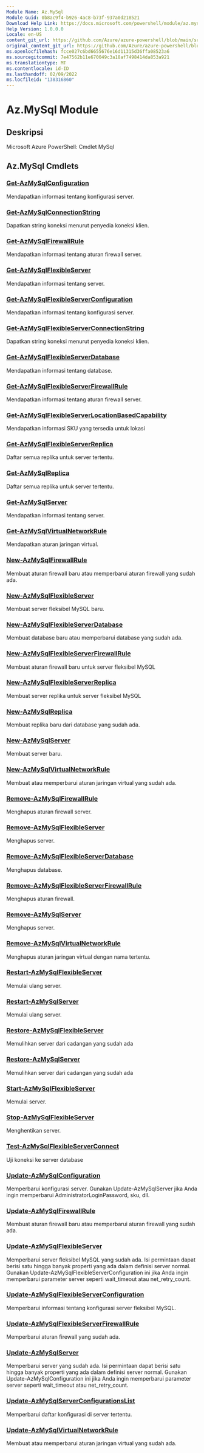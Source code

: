 ```yaml
---
Module Name: Az.MySql
Module Guid: 0b8ac9f4-b926-4ac8-b73f-937a0d218521
Download Help Link: https://docs.microsoft.com/powershell/module/az.mysql
Help Version: 1.0.0.0
Locale: en-US
content_git_url: https://github.com/Azure/azure-powershell/blob/main/src/MySql/help/Az.MySql.md
original_content_git_url: https://github.com/Azure/azure-powershell/blob/main/src/MySql/help/Az.MySql.md
ms.openlocfilehash: fcce027c6bd6655676e16d11315d36ffa08523a6
ms.sourcegitcommit: 7e47562b11e670049c3a18af7498414da853a921
ms.translationtype: MT
ms.contentlocale: id-ID
ms.lasthandoff: 02/09/2022
ms.locfileid: "138316860"
---
```

# Az.MySql Module
## Deskripsi
Microsoft Azure PowerShell: Cmdlet MySql

## Az.MySql Cmdlets
### [Get-AzMySqlConfiguration](Get-AzMySqlConfiguration.md)
Mendapatkan informasi tentang konfigurasi server.

### [Get-AzMySqlConnectionString](Get-AzMySqlConnectionString.md)
Dapatkan string koneksi menurut penyedia koneksi klien.

### [Get-AzMySqlFirewallRule](Get-AzMySqlFirewallRule.md)
Mendapatkan informasi tentang aturan firewall server.

### [Get-AzMySqlFlexibleServer](Get-AzMySqlFlexibleServer.md)
Mendapatkan informasi tentang server.

### [Get-AzMySqlFlexibleServerConfiguration](Get-AzMySqlFlexibleServerConfiguration.md)
Mendapatkan informasi tentang konfigurasi server.

### [Get-AzMySqlFlexibleServerConnectionString](Get-AzMySqlFlexibleServerConnectionString.md)
Dapatkan string koneksi menurut penyedia koneksi klien.

### [Get-AzMySqlFlexibleServerDatabase](Get-AzMySqlFlexibleServerDatabase.md)
Mendapatkan informasi tentang database.

### [Get-AzMySqlFlexibleServerFirewallRule](Get-AzMySqlFlexibleServerFirewallRule.md)
Mendapatkan informasi tentang aturan firewall server.

### [Get-AzMySqlFlexibleServerLocationBasedCapability](Get-AzMySqlFlexibleServerLocationBasedCapability.md)
Mendapatkan informasi SKU yang tersedia untuk lokasi

### [Get-AzMySqlFlexibleServerReplica](Get-AzMySqlFlexibleServerReplica.md)
Daftar semua replika untuk server tertentu.

### [Get-AzMySqlReplica](Get-AzMySqlReplica.md)
Daftar semua replika untuk server tertentu.

### [Get-AzMySqlServer](Get-AzMySqlServer.md)
Mendapatkan informasi tentang server.

### [Get-AzMySqlVirtualNetworkRule](Get-AzMySqlVirtualNetworkRule.md)
Mendapatkan aturan jaringan virtual.

### [New-AzMySqlFirewallRule](New-AzMySqlFirewallRule.md)
Membuat aturan firewall baru atau memperbarui aturan firewall yang sudah ada.

### [New-AzMySqlFlexibleServer](New-AzMySqlFlexibleServer.md)
Membuat server fleksibel MySQL baru.

### [New-AzMySqlFlexibleServerDatabase](New-AzMySqlFlexibleServerDatabase.md)
Membuat database baru atau memperbarui database yang sudah ada.

### [New-AzMySqlFlexibleServerFirewallRule](New-AzMySqlFlexibleServerFirewallRule.md)
Membuat aturan firewall baru untuk server fleksibel MySQL

### [New-AzMySqlFlexibleServerReplica](New-AzMySqlFlexibleServerReplica.md)
Membuat server replika untuk server fleksibel MySQL

### [New-AzMySqlReplica](New-AzMySqlReplica.md)
Membuat replika baru dari database yang sudah ada.

### [New-AzMySqlServer](New-AzMySqlServer.md)
Membuat server baru.

### [New-AzMySqlVirtualNetworkRule](New-AzMySqlVirtualNetworkRule.md)
Membuat atau memperbarui aturan jaringan virtual yang sudah ada.

### [Remove-AzMySqlFirewallRule](Remove-AzMySqlFirewallRule.md)
Menghapus aturan firewall server.

### [Remove-AzMySqlFlexibleServer](Remove-AzMySqlFlexibleServer.md)
Menghapus server.

### [Remove-AzMySqlFlexibleServerDatabase](Remove-AzMySqlFlexibleServerDatabase.md)
Menghapus database.

### [Remove-AzMySqlFlexibleServerFirewallRule](Remove-AzMySqlFlexibleServerFirewallRule.md)
Menghapus aturan firewall.

### [Remove-AzMySqlServer](Remove-AzMySqlServer.md)
Menghapus server.

### [Remove-AzMySqlVirtualNetworkRule](Remove-AzMySqlVirtualNetworkRule.md)
Menghapus aturan jaringan virtual dengan nama tertentu.

### [Restart-AzMySqlFlexibleServer](Restart-AzMySqlFlexibleServer.md)
Memulai ulang server.

### [Restart-AzMySqlServer](Restart-AzMySqlServer.md)
Memulai ulang server.

### [Restore-AzMySqlFlexibleServer](Restore-AzMySqlFlexibleServer.md)
Memulihkan server dari cadangan yang sudah ada

### [Restore-AzMySqlServer](Restore-AzMySqlServer.md)
Memulihkan server dari cadangan yang sudah ada

### [Start-AzMySqlFlexibleServer](Start-AzMySqlFlexibleServer.md)
Memulai server.

### [Stop-AzMySqlFlexibleServer](Stop-AzMySqlFlexibleServer.md)
Menghentikan server.

### [Test-AzMySqlFlexibleServerConnect](Test-AzMySqlFlexibleServerConnect.md)
Uji koneksi ke server database

### [Update-AzMySqlConfiguration](Update-AzMySqlConfiguration.md)
Memperbarui konfigurasi server.
Gunakan Update-AzMySqlServer jika Anda ingin memperbarui AdministratorLoginPassword, sku, dll.

### [Update-AzMySqlFirewallRule](Update-AzMySqlFirewallRule.md)
Membuat aturan firewall baru atau memperbarui aturan firewall yang sudah ada.

### [Update-AzMySqlFlexibleServer](Update-AzMySqlFlexibleServer.md)
Memperbarui server fleksibel MySQL yang sudah ada.
Isi permintaan dapat berisi satu hingga banyak properti yang ada dalam definisi server normal.
Gunakan Update-AzMySqlFlexibleServerConfiguration ini jika Anda ingin memperbarui parameter server seperti wait_timeout atau net_retry_count.

### [Update-AzMySqlFlexibleServerConfiguration](Update-AzMySqlFlexibleServerConfiguration.md)
Memperbarui informasi tentang konfigurasi server fleksibel MySQL.

### [Update-AzMySqlFlexibleServerFirewallRule](Update-AzMySqlFlexibleServerFirewallRule.md)
Memperbarui aturan firewall yang sudah ada.

### [Update-AzMySqlServer](Update-AzMySqlServer.md)
Memperbarui server yang sudah ada.
Isi permintaan dapat berisi satu hingga banyak properti yang ada dalam definisi server normal.
Gunakan Update-AzMySqlConfiguration ini jika Anda ingin memperbarui parameter server seperti wait_timeout atau net_retry_count.

### [Update-AzMySqlServerConfigurationsList](Update-AzMySqlServerConfigurationsList.md)
Memperbarui daftar konfigurasi di server tertentu.

### [Update-AzMySqlVirtualNetworkRule](Update-AzMySqlVirtualNetworkRule.md)
Membuat atau memperbarui aturan jaringan virtual yang sudah ada.

